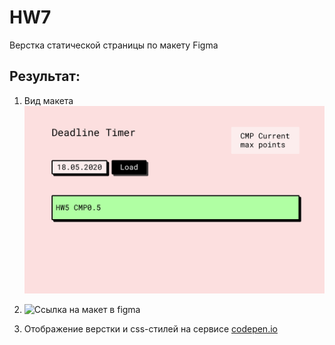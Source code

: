# HW7
Верстка статической страницы по макету Figma

## Результат:

1. Вид макета
![Макет](https://github.com/denisovmisis/CS101/blob/master/deadline%20timer/MacBook%20Pro%20-%202.png)

2. ![Ссылка](https://www.figma.com/file/6xGlwqHNzST4YVEvgkeos1/Deadline-Timer?node-id=0%3A1) на макет в figma

3. Отображение верстки и css-стилей на сервисе [codepen.io](https://codepen.io/amd_amd/pen/ExPYwom)
